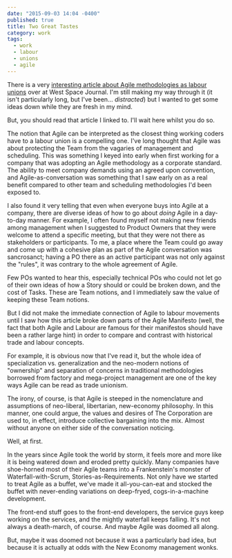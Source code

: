 ```yaml
---
date: "2015-09-03 14:04 -0400"
published: true
title: Two Great Tastes
category: work
tags: 
  - work
  - labour
  - unions
  - agile
---
```



There is a very [interesting article about Agile methodologies as labour unions](http://www.westspacejournal.org.au/article/the-agile-union/) over at West Space Journal. I'm still making my way through it (it isn't particularly long, but I've been... _distracted_) but I wanted to get some ideas down while they are fresh in my mind.

<a name="more"></a>

But, you should read that article I linked to. I'll wait here whilst you do so.

The notion that Agile can be interpreted as the closest thing working coders have to a labour union is a compelling one. I've long thought that Agile was about protecting the Team from the vagaries of management and scheduling. This was something I keyed into early when first working for a company that was adopting an Agile methodology as a corporate standard. The ability to meet company demands using an agreed upon convention, and Agile-as-conversation was something that I saw early on as a real benefit compared to other team and scheduling methodologies I'd been exposed to.

I also found it very telling that even when everyone buys into Agile at a company, there are diverse ideas of how to go about _doing_ Agile in a day-to-day manner. For example, I often found myself not making new friends among management when I suggested to Product Owners that they were welcome to attend a specific meeting, but that they were not there as stakeholders or participants. To me, a place where the Team could go away and come up with a cohesive plan as part of the Agile conversation was sancrosanct; having a PO there as an active participant was not only against the "rules", it was contrary to the whole agreement of Agile.

Few POs wanted to hear this, especially technical POs who could not let go of their own ideas of how a Story should or could be broken down, and the cost of Tasks. These are Team notions, and I immediately saw the value of keeping these Team notions.

But I did not make the immediate connection of Agile to labour movements until I saw how this article broke down parts of the Agile Manifesto (well, the fact that both Agile and Labour are famous for their manifestos should have been a rather large hint) in order to compare and contrast with historical trade and labour concepts.

For example, it is obvious now that I've read it, but the whole idea of specialization vs. generalization and the neo-modern notions of "ownership" and separation of concerns in traditional methodologies borrowed from factory and mega-project management are one of the key ways Agile can be read as trade unionism.

The irony, of course, is that Agile is steeped in the nomenclature and assumptions of neo-liberal, libertarian, new-economy philosophy. In this manner, one could argue, the values and desires of The Corporation are used to, in effect, introduce collective bargaining into the mix. Almost without anyone on either side of the conversation noticing.

Well, at first.

In the years since Agile took the world by storm, it feels more and more like it is being watered down and eroded pretty quickly. Many companies have shoe-horned most of their Agile teams into a Frankenstein's monster of Waterfall-with-Scrum, Stories-as-Requirements. Not only have we started to treat Agile as a buffet, we've made it all-you-can-eat and stocked the buffet with never-ending variations on deep-fryed, cogs-in-a-machine development.

The front-end stuff goes to the front-end developers, the service guys keep working on the services, and the mightly waterfall keeps falling. It's not always a death-march, of course. And maybe Agile was doomed all along.

But, maybe it was doomed not because it was a particularly bad idea, but because it is actually at odds with the New Economy management wonks.
